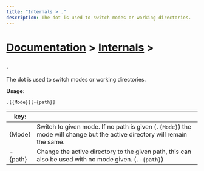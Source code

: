 ```yaml
---
title: "Internals > ."
description: The dot is used to switch modes or working directories.
---
```


# [Documentation](../) > [Internals](./) >

### [.](./)

The dot is used to switch modes or working directories.

**Usage:**

`.[{Mode}][-{path}]`

| key:    |                                                              |
| ------- | ------------------------------------------------------------ |
| {Mode}  | Switch to given mode. If no path is given (`.{Mode}`) the mode will change but the active directory will remain the same. |
| -{path} | Change the active directory to the given path, this can also be used with no mode given. (`.-{path}`) |

